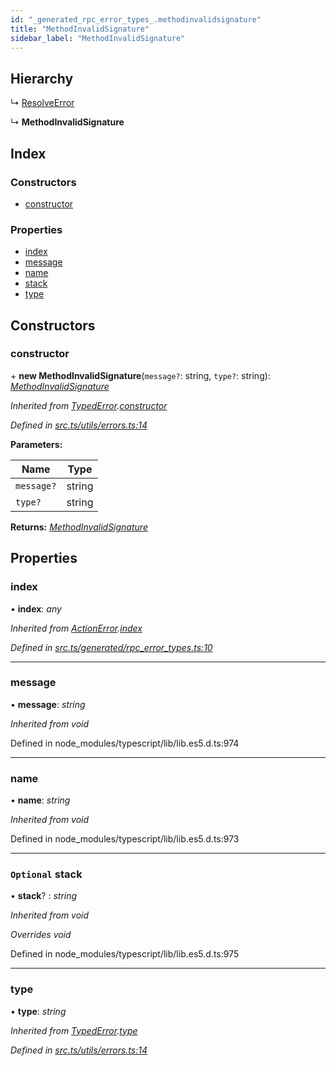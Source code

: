 ```yaml
---
id: "_generated_rpc_error_types_.methodinvalidsignature"
title: "MethodInvalidSignature"
sidebar_label: "MethodInvalidSignature"
---
```


## Hierarchy

  ↳ [ResolveError](_generated_rpc_error_types_.resolveerror.md)

  ↳ **MethodInvalidSignature**

## Index

### Constructors

* [constructor](_generated_rpc_error_types_.methodinvalidsignature.md#constructor)

### Properties

* [index](_generated_rpc_error_types_.methodinvalidsignature.md#index)
* [message](_generated_rpc_error_types_.methodinvalidsignature.md#message)
* [name](_generated_rpc_error_types_.methodinvalidsignature.md#name)
* [stack](_generated_rpc_error_types_.methodinvalidsignature.md#optional-stack)
* [type](_generated_rpc_error_types_.methodinvalidsignature.md#type)

## Constructors

###  constructor

\+ **new MethodInvalidSignature**(`message?`: string, `type?`: string): *[MethodInvalidSignature](_generated_rpc_error_types_.methodinvalidsignature.md)*

*Inherited from [TypedError](_utils_errors_.typederror.md).[constructor](_utils_errors_.typederror.md#constructor)*

*Defined in [src.ts/utils/errors.ts:14](https://github.com/nearprotocol/nearlib/blob/36a8ddc/src.ts/utils/errors.ts#L14)*

**Parameters:**

Name | Type |
------ | ------ |
`message?` | string |
`type?` | string |

**Returns:** *[MethodInvalidSignature](_generated_rpc_error_types_.methodinvalidsignature.md)*

## Properties

###  index

• **index**: *any*

*Inherited from [ActionError](_generated_rpc_error_types_.actionerror.md).[index](_generated_rpc_error_types_.actionerror.md#index)*

*Defined in [src.ts/generated/rpc_error_types.ts:10](https://github.com/nearprotocol/nearlib/blob/36a8ddc/src.ts/generated/rpc_error_types.ts#L10)*

___

###  message

• **message**: *string*

*Inherited from void*

Defined in node_modules/typescript/lib/lib.es5.d.ts:974

___

###  name

• **name**: *string*

*Inherited from void*

Defined in node_modules/typescript/lib/lib.es5.d.ts:973

___

### `Optional` stack

• **stack**? : *string*

*Inherited from void*

*Overrides void*

Defined in node_modules/typescript/lib/lib.es5.d.ts:975

___

###  type

• **type**: *string*

*Inherited from [TypedError](_utils_errors_.typederror.md).[type](_utils_errors_.typederror.md#type)*

*Defined in [src.ts/utils/errors.ts:14](https://github.com/nearprotocol/nearlib/blob/36a8ddc/src.ts/utils/errors.ts#L14)*
